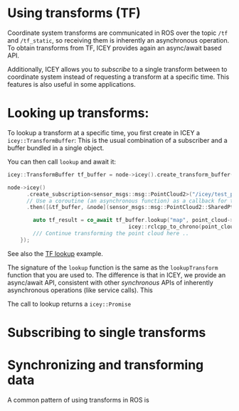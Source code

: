# Using transforms (TF)

Coordinate system transforms are communicated in ROS over the topic `/tf` and `/tf_static`, so receiving them is inherently an asynchronous operation.
To obtain transforms from TF, ICEY provides again an async/await based API. 

Additionally, ICEY allows you to *subscribe* to a single transform between to coordinate system instead of requesting a transform at a specific time. This features is also useful in some applications. 

# Looking up transforms: 

To lookup a transform at a specific time, you first create in ICEY a `icey::TransformBuffer`: This is the usual combination of a subscriber and a buffer bundled in a single object. 

You can then call `lookup` and await it: 

```cpp 
icey::TransformBuffer tf_buffer = node->icey().create_transform_buffer();

node->icey()
      .create_subscription<sensor_msgs::msg::PointCloud2>("/icey/test_pcl")
      // Use a coroutine (an asynchronous function) as a callback for the subscriber:
      .then([&tf_buffer, &node](sensor_msgs::msg::PointCloud2::SharedPtr point_cloud) -> icey::Promise<void> {

        auto tf_result = co_await tf_buffer.lookup("map", point_cloud->header.frame_id,
                                      icey::rclcpp_to_chrono(point_cloud->header.stamp), 200ms);
        /// Continue transforming the point cloud here ..
    });
```
See also the [TF lookup](../../icey_examples/src/tf_lookup_async_await.cpp) example.

The signature of the `lookup` function is the same as the `lookupTransform` function that you are used to. The difference is that in ICEY, we provide an async/await API, consistent with other *synchronous* APIs of inherently asynchronous operations (like service calls). 
This 

The call to lookup returns a `icey::Promise`


# Subscribing to single transforms 


# Synchronizing and transforming data 

A common pattern of using transforms in ROS is 